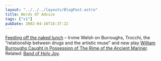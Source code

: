 ```yaml
---
layout: "../../../layouts/BlogPost.astro"
title: Words Of Advice
tags: ["v1"]
pubDate: 2002-04-16T18:37:22
---
```


[Feeding off the naked lunch][1] &#8211; Irvine Welsh on Burroughs, Trocchi, the &#8220;relationship between drugs and the artistic muse&#8221; and new play [William Burroughs Caught in Possession of The Rime of the Ancient Mariner][2]. Related: [Band of Holy Joy][3].

[1]: http://www.thetimes.co.uk/article/0,,585-264005,00.html "Feeding off the naked lunch at The Times"
[2]: http://www.bandofholyjoy.co.uk/SEX.HTML "William Burroughs Caught in Possession of The Rime of the Ancient Mariner info at Band of Holy Joy fansite"
[3]: http://www.bandofholyjoy.co.uk/
